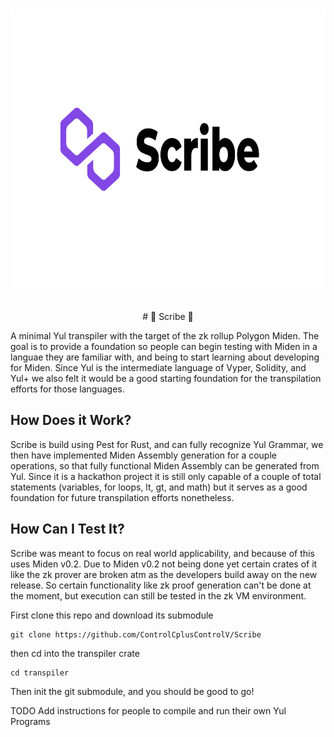 
<br />
<p align="center">
    <img src="Scribe.png" alt="Logo" width="800" height="450">
  <p align="center">

 
<br />
# 📜 Scribe 📜

A minimal Yul transpiler with the target of the zk rollup Polygon Miden. The goal is to provide a foundation so people can begin testing with Miden in a languae they are familiar with, and being to start learning about developing for Miden. Since Yul is the intermediate language of Vyper, Solidity, and Yul+ we also felt it would be a good starting foundation for the transpilation efforts for those languages.

## How Does it Work?

Scribe is build using Pest for Rust, and can fully recognize Yul Grammar, we then have implemented Miden Assembly generation for a couple operations, so that fully functional Miden Assembly can be generated from Yul. Since it is a hackathon project it is still only capable of a couple of total statements (variables, for loops, lt, gt, and math) but it serves as a good foundation for future transpilation efforts nonetheless.

## How Can I Test It?

Scribe was meant to focus on real world applicability, and because of this uses Miden v0.2. Due to Miden v0.2 not being done yet certain crates of it like the zk prover are broken atm as the developers build away on the new release. So certain functionality like zk proof generation can't be done at the moment, but execution can still be tested in the zk VM environment.

First clone this repo and download its submodule

```
git clone https://github.com/ControlCplusControlV/Scribe
```

then cd into the transpiler crate

```
cd transpiler
```

Then init the git submodule, and you should be good to go!

TODO Add instructions for people to compile and run their own Yul Programs
